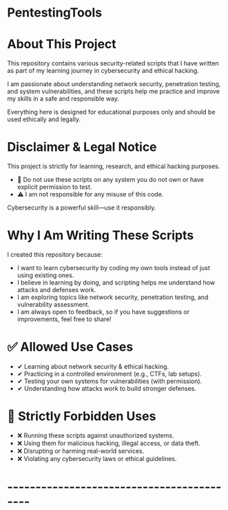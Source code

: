# PentestingTools

# About This Project
This repository contains various security-related scripts that I have written as part of my learning journey in cybersecurity and ethical hacking.

I am passionate about understanding network security, penetration testing, and system vulnerabilities, and these scripts help me practice and improve my skills in a safe and responsible way.

Everything here is designed for educational purposes only and should be used ethically and legally.
# Disclaimer & Legal Notice
This project is strictly for learning, research, and ethical hacking purposes.

* 🚫 Do not use these scripts on any system you do not own or have explicit permission to test.
* ⚠ I am not responsible for any misuse of this code.

Cybersecurity is a powerful skill—use it responsibly.

# Why I Am Writing These Scripts
I created this repository because:

* I want to learn cybersecurity by coding my own tools instead of just using existing ones.
* I believe in learning by doing, and scripting helps me understand how attacks and defenses work.
* I am exploring topics like network security, penetration testing, and vulnerability assessment.
* I am always open to feedback, so if you have suggestions or improvements, feel free to share!

# ✅ Allowed Use Cases
* ✔ Learning about network security & ethical hacking.
* ✔ Practicing in a controlled environment (e.g., CTFs, lab setups).
* ✔ Testing your own systems for vulnerabilities (with permission).
* ✔ Understanding how attacks work to build stronger defenses.

# 🚫 Strictly Forbidden Uses
* ❌ Running these scripts against unauthorized systems.
* ❌ Using them for malicious hacking, illegal access, or data theft.
* ❌ Disrupting or harming real-world services.
* ❌ Violating any cybersecurity laws or ethical guidelines.

# ------------------------------------------


